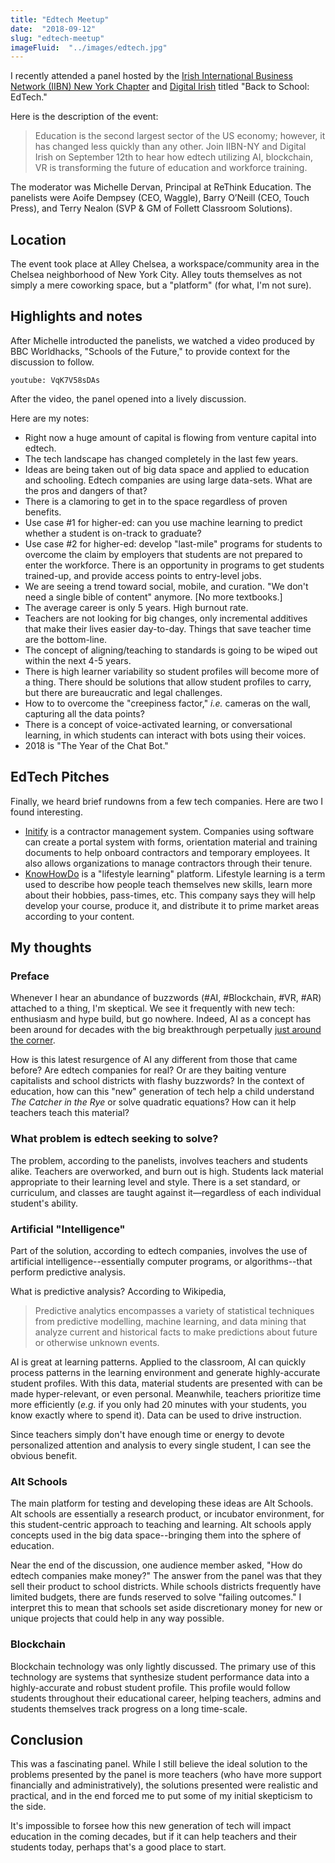 ```yaml
---
title: "Edtech Meetup"
date:  "2018-09-12"
slug: "edtech-meetup"
imageFluid:  "../images/edtech.jpg"
---
```


I recently attended a panel hosted by the [Irish International Business Network (IIBN) New York Chapter](http://www.iibn.nyc/) and [Digital Irish](http://digital.irish/) titled "Back to School: EdTech."

Here is the description of the event:

> Education is the second largest sector of the US economy; however, it has changed less quickly than any other. Join IIBN-NY and Digital Irish on September 12th to hear how edtech utilizing AI, blockchain, VR is transforming the future of education and workforce training.

The moderator was Michelle Dervan, Principal at ReThink Education. The panelists were Aoife Dempsey (CEO, Waggle), Barry O’Neill (CEO, Touch Press), and Terry Nealon (SVP & GM of Follett Classroom Solutions).

## Location

The event took place at Alley Chelsea, a workspace/community area in the Chelsea neighborhood of New York City. Alley touts themselves as not simply a mere coworking space, but a "platform" (for what, I'm not sure).

## Highlights and notes

After Michelle introducted the panelists, we watched a video produced by BBC Worldhacks, "Schools of the Future," to provide context for the discussion to follow.

`youtube: VqK7V58sDAs`

After the video, the panel opened into a lively discussion.

Here are my notes:

- Right now a huge amount of capital is flowing from venture capital into edtech.
- The tech landscape has changed completely in the last few years.
- Ideas are being taken out of big data space and applied to education and schooling. Edtech companies are using large data-sets. What are the pros and dangers of that?
- There is a clamoring to get in to the space regardless of proven benefits.
- Use case #1 for higher-ed: can you use machine learning to predict whether a student is on-track to graduate?
- Use case #2 for higher-ed: develop "last-mile" programs for students to overcome the claim by employers that students are not prepared to enter the workforce. There is an opportunity in programs to get students trained-up, and provide access points to entry-level jobs.
- We are seeing a trend toward social, mobile, and curation. "We don't need a single bible of content" anymore. [No more textbooks.]
- The average career is only 5 years. High burnout rate.
- Teachers are not looking for big changes, only incremental additives that make their lives easier day-to-day. Things that save teacher time are the bottom-line.
- The concept of aligning/teaching to standards is going to be wiped out within the next 4-5 years.
- There is high learner variability so student profiles will become more of a thing. There should be solutions that allow student profiles to carry, but there are bureaucratic and legal challenges.
- How to to overcome the "creepiness factor," *i.e.* cameras on the wall, capturing all the data points?
- There is a concept of voice-activated learning, or conversational learning, in which students can interact with bots using their voices.
- 2018 is "The Year of the Chat Bot."

## EdTech Pitches

Finally, we heard brief rundowns from a few tech companies. Here are two I found interesting.

- [Initify](https://www.initiafy.com/) is a contractor management system. Companies using software can create a portal system with forms, orientation material and training documents to help onboard contractors and temporary employees. It also allows organizations to manage contractors through their tenure.
- [KnowHowDo](https://www.knowhowdo.com/) is a "lifestyle learning" platform. Lifestyle learning is a term used to describe how people teach themselves new skills, learn more about their hobbies, pass-times, etc. This company says they will help develop your course, produce it, and distribute it to prime market areas according to your content.

## My thoughts

### Preface

Whenever I hear an abundance of buzzwords (#AI, #Blockchain, #VR, #AR) attached to a thing, I'm skeptical. We see it frequently with new tech: enthusiasm and hype build, but go nowhere. Indeed, AI as a concept has been around for decades with the big breakthrough perpetually [just around the corner](https://www.geektime.com/2014/12/01/how-intelligent-is-artificial-intelligence-we-ask-the-big-thinkers/).

How is this latest resurgence of AI any different from those that came before? Are edtech companies for real? Or are they baiting venture capitalists and school districts with flashy buzzwords? In the context of education, how can this "new" generation of tech help a child understand *The Catcher in the Rye* or solve quadratic equations? How can it help teachers teach this material?

### What problem is edtech seeking to solve?

The problem, according to the panelists, involves teachers and students alike. Teachers are overworked, and burn out is high. Students lack material appropriate to their learning level and style. There is a set standard, or curriculum, and classes are taught against it—regardless of each individual student's ability.

### Artificial "Intelligence"

Part of the solution, according to edtech companies, involves the use of artificial intelligence--essentially computer programs, or algorithms--that perform predictive analysis.

What is predictive analysis? According to Wikipedia,

> Predictive analytics encompasses a variety of statistical techniques from predictive modelling, machine learning, and data mining that analyze current and historical facts to make predictions about future or otherwise unknown events.

AI is great at learning patterns. Applied to the classroom, AI can quickly process patterns in the learning environment and generate highly-accurate student profiles. With this data, material students are presented with can be made hyper-relevant, or even personal. Meanwhile, teachers prioritize time more efficiently (*e.g.* if you only had 20 minutes with your students, you know exactly where to spend it). Data can be used to drive instruction.

Since teachers simply don't have enough time or energy to devote personalized attention and analysis to every single student, I can see the obvious benefit.

### Alt Schools

The main platform for testing and developing these ideas are Alt Schools. Alt schools are essentially a research product, or incubator environment, for this student-centric approach to teaching and learning. Alt schools apply concepts used in the big data space--bringing them into the sphere of education.

Near the end of the discussion, one audience member asked, "How do edtech companies make money?" The answer from the panel was that they sell their product to school districts. While schools districts frequently have limited budgets, there are funds reserved to solve "failing outcomes." I interpret this to mean that schools set aside discretionary money for new or unique projects that could help in any way possible.

### Blockchain

Blockchain technology was only lightly discussed. The primary use of this technology are systems that synthesize student performance data into a highly-accurate and robust student profile. This profile would follow students throughout their educational career, helping teachers, admins and students themselves track progress on a long time-scale.

## Conclusion

This was a fascinating panel. While I still believe the ideal solution to the problems presented by the panel is more teachers (who have more support financially and administratively), the solutions presented were realistic and practical, and in the end forced me to put some of my initial skepticism to the side.

It's impossible to forsee how this new generation of tech will impact education in the coming decades, but if it can help teachers and their students today, perhaps that's a good place to start.
